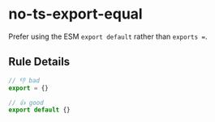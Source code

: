 # no-ts-export-equal

Prefer using the ESM `export default` rather than `exports =`.

## Rule Details

<!-- eslint-skip -->
```js
// 👎 bad
export = {}
```

<!-- eslint-skip -->
```js
// 👍 good
export default {}
```
